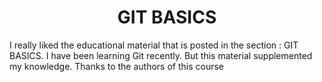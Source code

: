 <h1 align="center">GIT BASICS </h1>
I really liked the educational material that is posted in the section : GIT BASICS. I have been learning Git recently. But this material supplemented my knowledge. Thanks to the authors of this course
